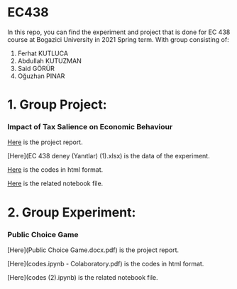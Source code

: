 # EC438
In this repo, you can find the experiment and project that is done for EC 438 course at Bogazici University in 2021 Spring term. 
With group consisting of:
  1. Ferhat KUTLUCA
  2. Abdullah KUTUZMAN
  3. Said GÖRÜR
  4. Oğuzhan PINAR


# 1. Group Project:
### Impact of Tax Salience on Economic Behaviour

[Here](Tax_project_codes.html) is the project report.

[Here](EC 438 deney (Yanıtlar) (1).xlsx) is the data of the experiment.

[Here](Tax_project_codes.html) is the codes in html format.

[Here](Tax_project_codes.ipynb) is the related notebook file.


# 2. Group Experiment: 
### Public Choice Game

[Here](Public Choice Game.docx.pdf) is the project report.

[Here](codes.ipynb - Colaboratory.pdf) is the codes in html format.

[Here](codes (2).ipynb) is the related notebook file.
